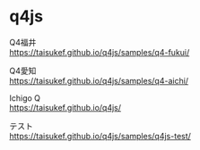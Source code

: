 # q4js  

Q4福井  
https://taisukef.github.io/q4js/samples/q4-fukui/  

Q4愛知  
https://taisukef.github.io/q4js/samples/q4-aichi/  

Ichigo Q  
https://taisukef.github.io/q4js/  

テスト  
https://taisukef.github.io/q4js/samples/q4js-test/  
